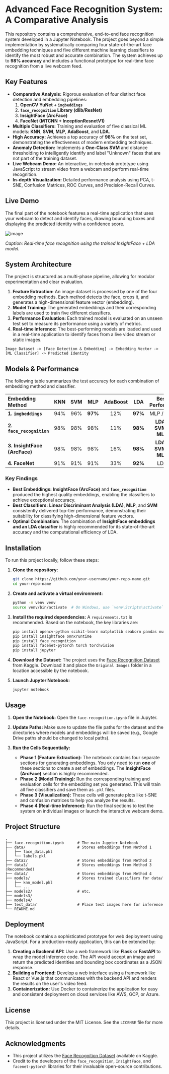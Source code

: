# Advanced Face Recognition System: A Comparative Analysis

This repository contains a comprehensive, end-to-end face recognition system developed in a Jupyter Notebook. The project goes beyond a simple implementation by systematically comparing four state-of-the-art face embedding techniques and five different machine learning classifiers to identify the most robust and accurate combination. The system achieves up to **98% accuracy** and includes a functional prototype for real-time face recognition from a live webcam feed.

## Key Features

-   **Comparative Analysis:** Rigorous evaluation of four distinct face detection and embedding pipelines:
    1.  **OpenCV YuNet + `imgbeddings`**
    2.  **`face_recognition` Library (dlib/ResNet)**
    3.  **InsightFace (ArcFace)**
    4.  **FaceNet (MTCNN + InceptionResnetV1)**
-   **Multiple Classifiers:** Training and evaluation of five classical ML models: **KNN**, **SVM**, **MLP**, **AdaBoost**, and **LDA**.
-   **High Accuracy:** Achieves a top accuracy of **98%** on the test set, demonstrating the effectiveness of modern embedding techniques.
-   **Anomaly Detection:** Implements a **One-Class SVM** and distance thresholding to intelligently identify and label "Unknown" faces that are not part of the training dataset.
-   **Live Webcam Demo:** An interactive, in-notebook prototype using JavaScript to stream video from a webcam and perform real-time recognition.
-   **In-depth Visualization:** Detailed performance analysis using PCA, t-SNE, Confusion Matrices, ROC Curves, and Precision-Recall Curves.

## Live Demo

The final part of the notebook features a real-time application that uses your webcam to detect and identify faces, drawing bounding boxes and displaying the predicted identity with a confidence score.

![image](https://github.com/user-attachments/assets/a0715740-7372-46d5-8cfe-5e0efdbf5e0c)

*Caption: Real-time face recognition using the trained InsightFace + LDA model.*

## System Architecture

The project is structured as a multi-phase pipeline, allowing for modular experimentation and clear evaluation.

1.  **Feature Extraction:** An image dataset is processed by one of the four embedding methods. Each method detects the face, crops it, and generates a high-dimensional feature vector (embedding).
2.  **Model Training:** The generated embeddings and their corresponding labels are used to train five different classifiers.
3.  **Performance Evaluation:** Each trained model is evaluated on an unseen test set to measure its performance using a variety of metrics.
4.  **Real-time Inference:** The best-performing models are loaded and used in a real-time application to identify faces from a live video stream or static images.

```
Image Dataset -> [Face Detection & Embedding] -> Embedding Vector -> [ML Classifier] -> Predicted Identity
```

## Models & Performance

The following table summarizes the test accuracy for each combination of embedding method and classifier.

| Embedding Method | KNN | SVM | MLP | AdaBoost | **LDA** | **Best Performer** |
| :--- | :-: | :-: | :-: | :---: | :---: | :---: |
| **1. `imgbeddings`** | 94% | 96% | **97%** | 12% | **97%** | MLP / LDA |
| **2. `face_recognition`**| 98% | 98% | 98% | 11% | **98%** | **LDA / SVM / MLP** |
| **3. InsightFace (ArcFace)**| 98% | 98% | 98% | 16% | **98%** | **LDA / SVM / MLP**|
| **4. FaceNet** | 91% | 91% | 91% | 33% | **92%** | LDA |

### Key Findings

-   **Best Embeddings:** **InsightFace (ArcFace)** and **`face_recognition`** produced the highest quality embeddings, enabling the classifiers to achieve exceptional accuracy.
-   **Best Classifiers:** **Linear Discriminant Analysis (LDA)**, **MLP**, and **SVM** consistently delivered top-tier performance, demonstrating their suitability for classifying high-dimensional feature vectors.
-   **Optimal Combination:** The combination of **InsightFace embeddings and an LDA classifier** is highly recommended for its state-of-the-art accuracy and the computational efficiency of LDA.

## Installation

To run this project locally, follow these steps:

1.  **Clone the repository:**
    ```bash
    git clone https://github.com/your-username/your-repo-name.git
    cd your-repo-name
    ```

2.  **Create and activate a virtual environment:**
    ```bash
    python -m venv venv
    source venv/bin/activate  # On Windows, use `venv\Scripts\activate`
    ```

3.  **Install the required dependencies:**
    A `requirements.txt` is recommended. Based on the notebook, the key libraries are:
    ```bash
    pip install opencv-python scikit-learn matplotlib seaborn pandas numpy
    pip install insightface onnxruntime
    pip install face_recognition
    pip install facenet-pytorch torch torchvision
    pip install jupyter
    ```

4.  **Download the Dataset:**
    The project uses the [Face Recognition Dataset](https://www.kaggle.com/datasets/ashwingupta3012/face-recognition-dataset) from Kaggle. Download it and place the `Original Images` folder in a location accessible by the notebook.

5.  **Launch Jupyter Notebook:**
    ```bash
    jupyter notebook
    ```

## Usage

1.  **Open the Notebook:** Open the `face-recognition.ipynb` file in Jupyter.

2.  **Update Paths:** Make sure to update the file paths for the dataset and the directories where models and embeddings will be saved (e.g., Google Drive paths should be changed to local paths).

3.  **Run the Cells Sequentially:**
    -   **Phase 1 (Feature Extraction):** The notebook contains four separate sections for generating embeddings. You only need to run **one** of these sections to create a set of embeddings. The **InsightFace (ArcFace)** section is highly recommended.
    -   **Phase 2 (Model Training):** Run the corresponding training and evaluation cells for the embedding set you generated. This will train all five classifiers and save them as `.pkl` files.
    -   **Phase 3 (Visualization):** These cells will generate plots like t-SNE and confusion matrices to help you analyze the results.
    -   **Phase 4 (Real-time Inference):** Run the final sections to test the system on individual images or launch the interactive webcam demo.

## Project Structure

```
.
├── face-recognition.ipynb      # The main Jupyter Notebook
├── data/                       # Stores embeddings from Method 1
│   ├── face_data.pkl
│   └── labels.pkl
├── data2/                      # Stores embeddings from Method 2
├── data3/                      # Stores embeddings from Method 3 (Recommended)
├── data4/                      # Stores embeddings from Method 4
├── models/                     # Stores trained classifiers for data/
│   ├── knn_model.pkl
│   └── ...
├── models2/                    # etc.
├── models3/
├── models4/
├── test_data/                  # Place test images here for inference
└── README.md
```

## Deployment

The notebook contains a sophisticated prototype for web deployment using JavaScript. For a production-ready application, this can be extended by:
1.  **Creating a Backend API:** Use a web framework like **Flask** or **FastAPI** to wrap the model inference code. The API would accept an image and return the predicted identities and bounding box coordinates as a JSON response.
2.  **Building a Frontend:** Develop a web interface using a framework like React or Vue.js that communicates with the backend API and renders the results on the user's video feed.
3.  **Containerization:** Use Docker to containerize the application for easy and consistent deployment on cloud services like AWS, GCP, or Azure.

## License

This project is licensed under the MIT License. See the `LICENSE` file for more details.

## Acknowledgments

-   This project utilizes the [Face Recognition Dataset](https://www.kaggle.com/datasets/ashwingupta3012/face-recognition-dataset) available on Kaggle.
-   Credit to the developers of the `face_recognition`, `InsightFace`, and `facenet-pytorch` libraries for their invaluable open-source contributions.
